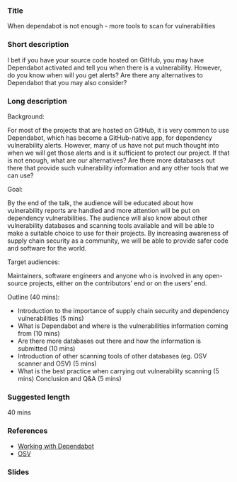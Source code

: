 ### Title

When dependabot is not enough - more tools to scan for vulnerabilities

### Short description

I bet if you have your source code hosted on GitHub, you may have Dependabot activated and tell you when there is a vulnerability. However, do you know when will you get alerts? Are there any alternatives to Dependabot that you may also consider?

### Long description

Background:

For most of the projects that are hosted on GitHub, it is very common to use Dependabot, which has become a GitHub-native app, for dependency vulnerability alerts. However, many of us have not put much thought into when we will get those alerts and is it sufficient to protect our project. If that is not enough, what are our alternatives? Are there more databases out there that provide such vulnerability information and any other tools that we can use?

Goal:

By the end of the talk, the audience will be educated about how vulnerability reports are handled and more attention will be put on dependency vulnerabilities. The audience will also know about other vulnerability databases and scanning tools available and will be able to make a suitable choice to use for their projects. By increasing awareness of supply chain security as a community, we will be able to provide safer code and software for the world.

Target audiences:

Maintainers, software engineers and anyone who is involved in any open-source projects, either on the contributors’ end or on the users’ end.

Outline (40 mins):

- Introduction to the importance of supply chain security and dependency vulnerabilities (5 mins)
- What is Dependabot and where is the vulnerabilities information coming from (10 mins)
- Are there more databases out there and how the information is submitted (10 mins)
- Introduction of other scanning tools of other databases (eg. OSV scanner and OSV) (5 mins)
- What is the best practice when carrying out vulnerability scanning (5 mins)
Conclusion and Q&A (5 mins)

### Suggested length

40 mins

### References
- [Working with Dependabot](https://docs.github.com/en/code-security/dependabot/working-with-dependabot)
- [OSV](https://osv.dev/)

### Slides
[slide url]: <> (link to pre-made slides if present)
